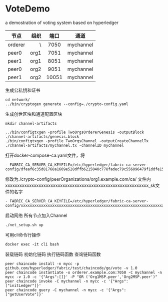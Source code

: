# VoteDemo
a demostration of voting system based on hyperledger


| 节点        | 组织   |  端口  |  通道  |
| --------   | -----:  | :----:  | :----:  |
| orderer     | \ |   7050     |   mychannel     |
| peer0        |  org1   |   7051   |   mychannel     |
| peer1        |    org1    |  8051  |   mychannel     |
| peer0     | org2 |   9051     |   mychannel     |
| peer1        |   org2   |   10051   |   mychannel     |



生成公私钥和证书
```shell
cd network/
../bin/cryptogen generate --config=./crypto-config.yaml
```

生成创世区块和通道配置区块
```shell
mkdir channel-artifacts

../bin/configtxgen -profile TwoOrgsOrdererGenesis -outputBlock ./channel-artifacts/genesis.block
./bin/configtxgen -profile TwoOrgsChannel -outputCreateChannelTx ./channel-artifacts/mychannel.tx -channelID mychannel
```

打开docker-compose-ca.yaml文件，将
```shell
- FABRIC_CA_SERVER_CA_KEYFILE=/etc/hyperledger/fabric-ca-server-config/dfeaf6c35d81768a1609e528dffb6215040c778fadec79c556096479f1ddfe15_sk
```
修改为./crypto-config/peerOrganizations/org1.example.com/ca/ 文件内xxxxxxxxxxxxxxxxxxxxxxxxxxxxxxxxxxxxxxxxxxxxxxxxxxxxxxxxxxxx_sk文件的名字
```shell
- FABRIC_CA_SERVER_CA_KEYFILE=/etc/hyperledger/fabric-ca-server-config/xxxxxxxxxxxxxxxxxxxxxxxxxxxxxxxxxxxxxxxxxxxxxxxxxxxxxxxxxxxxxxxx_sk
```

启动网络 所有节点加入Channel
```shell
./net_setup.sh up
```

可用cli命令行操作

```shell
docker exec -it cli bash
```
装载链码 初始化链码 执行链码函数 查询链码函数
```shell
peer chaincode install -n mycc -p github.com/hyperledger/fabric/test/chaincode/go/vote -v 1.0
peer chaincode instantiate -o orderer.example.com:7050 -C mychannel -n mycc -v 1.0 -c '{"Args":[]}' -P "OR ('Org1MSP.peer','Org2MSP.peer')"
peer chaincode invoke -C mychannel -n mycc -c '{"Args":["initLedger"]}'
peer chaincode query -C mychannel -n mycc -c '{"Args":["getUserVote"]}'
```
